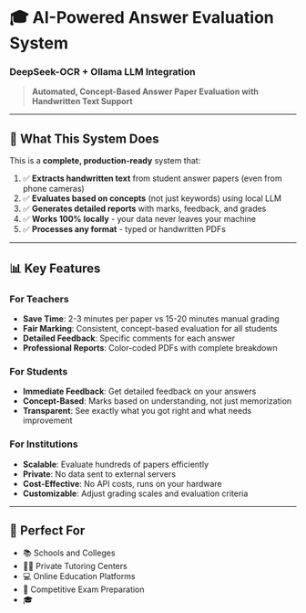 # 🎓 AI-Powered Answer Evaluation System
### DeepSeek-OCR + Ollama LLM Integration

> **Automated, Concept-Based Answer Paper Evaluation with Handwritten Text Support**

---

## 🌟 What This System Does

This is a **complete, production-ready** system that:

1. ✅ **Extracts handwritten text** from student answer papers (even from phone cameras)
2. ✅ **Evaluates based on concepts** (not just keywords) using local LLM
3. ✅ **Generates detailed reports** with marks, feedback, and grades
4. ✅ **Works 100% locally** - your data never leaves your machine
5. ✅ **Processes any format** - typed or handwritten PDFs

---

## 📊 Key Features

### For Teachers
- **Save Time**: 2-3 minutes per paper vs 15-20 minutes manual grading
- **Fair Marking**: Consistent, concept-based evaluation for all students
- **Detailed Feedback**: Specific comments for each answer
- **Professional Reports**: Color-coded PDFs with complete breakdown

### For Students  
- **Immediate Feedback**: Get detailed feedback on your answers
- **Concept-Based**: Marks based on understanding, not just memorization
- **Transparent**: See exactly what you got right and what needs improvement

### For Institutions
- **Scalable**: Evaluate hundreds of papers efficiently
- **Private**: No data sent to external servers
- **Cost-Effective**: No API costs, runs on your hardware
- **Customizable**: Adjust grading scales and evaluation criteria

---

## 🎯 Perfect For

- 📚 Schools and Colleges
- 👨‍🏫 Private Tutoring Centers
- 💻 Online Education Platforms
- 📝 Competitive Exam Preparation
- 🎓